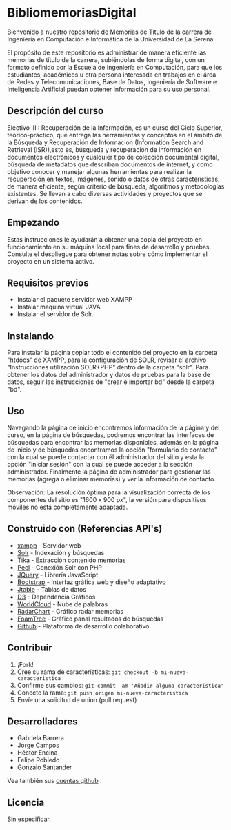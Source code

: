 # BibliomemoriasDigital

Bienvenido a nuestro repositorio de Memorias de Título de la carrera de Ingeniería en Computación e Informática de la Universidad de La Serena.

El propósito de este repositorio es administrar de manera eficiente las memorias de título de la carrera, subiéndolas de forma digital, con un formato definido por la Escuela de Ingeniería en Computación, para que los estudiantes, académicos u otra persona interesada en trabajos en el área de Redes y Telecomunicaciones, Base de Datos, Ingeniería de Software e Inteligencia Artificial puedan obtener información para su uso personal.

## Descripción del curso

Electivo III : Recuperación de la Información, es un curso del Ciclo Superior, teórico-práctico, que entrega las herramientas y conceptos en el ámbito de la Búsqueda y Recuperación de Información (Information Search and Retrieval (ISR)),esto es, búsqueda y recuperación de información en documentos electrónicos y cualquier tipo de colección documental digital, búsqueda de metadatos que describan documentos de internet, y como objetivo conocer y manejar algunas herramientas para realizar la recuperación en textos, imágenes, sonido o datos de otras características, de manera eficiente, según criterio de búsqueda, algoritmos y metodologías existentes. Se llevan a cabo diversas actividades y proyectos que se derivan de los contenidos.

## Empezando

Estas instrucciones le ayudarán a obtener una copia del proyecto en funcionamiento en su máquina local para fines de desarrollo y pruebas. Consulte el despliegue para obtener notas sobre cómo implementar el proyecto en un sistema activo.

## Requisitos previos

- Instalar el paquete servidor web XAMPP
- Instalar maquina virtual JAVA
- Instalar el servidor de Solr.

## Instalando

Para instalar la página copiar todo el contenido del proyecto en la carpeta "htdocs" de XAMPP,
para la configuración de SOLR, revisar el archivo "Instrucciones utilización SOLR+PHP"
dentro de la carpeta "solr". Para obtener los datos del administrador y datos de pruebas para
la base de datos, seguir las instrucciones de "crear e importar bd" desde la carpeta "bd".

## Uso

Navegando la página de inicio encontremos información de la página y del curso,
en la página de búsquedas, podremos encontrar las interfaces de búsquedas para
encontrar las memorias disponibles, además en la página de inicio y de búsquedas 
encontramos la opción "formulario de contacto" con la cual se puede contactar con
él administrador del sitio y esta la opción "iniciar sesión" con la cual se puede
acceder a la sección administrador. Finalmente la página de administrador para 
gestionar las memorias (agrega o eliminar memorias) y ver la información de contacto.

Observación: La resolución óptima para la visualización correcta de los componentes 
			 del sitio es "1600 x 900 px", la versión para dispositivos móviles no está
			 completamente adaptada.


## Construido con (Referencias API's)

* [xampp](https://www.apachefriends.org/es/index.html) - Servidor web
* [Solr](http://lucene.apache.org/solr/) - Indexación y búsquedas
* [Tika](https://tika.apache.org/) - Extracción contenido memorias
* [Pecl](https://pecl.php.net/) - Conexión Solr con PHP
* [JQuery](http://jquery.com/download/) - Librería JavaScript
* [Bootstrap](http://getbootstrap.com/getting-started/) - Interfaz gráfica web y diseño adaptativo
* [Jtable](http://www.jtable.org/) - Tablas de datos
* [D3](http://d3js.org/) - Dependencia Gráficos
* [WorldCloud](https://github.com/wvengen/d3-wordcloud) - Nube de palabras
* [RadarChart](https://www.visualcinnamon.com/2015/10/different-look-d3-radar-chart.html) - Gráfico radar memorias
* [FoamTree](https://get.carrotsearch.com/foamtree/demo/api/index.html) - Gráfico panal resultados de búsquedas
* [Github](https://github.com/) - Plataforma de desarrollo colaborativo

## Contribuir

1. ¡Fork!
2. Cree su rama de características: `git checkout -b mi-nueva-caracteristica`
3. Confirme sus cambios: `git commit -am 'Añadir alguna característica'`
4. Conecte la rama: `git push origen mi-nueva-caracteristica`
5. Envíe una solicitud de union (pull request)

## Desarrolladores

* Gabriela Barrera 
* Jorge Campos 
* Héctor Encina 
* Felipe Robledo 
* Gonzalo Santander 

Vea también sus [cuentas github](https://github.com/Gonen09/BibliomemoriasDigital/graphs/contributors) .

## Licencia

Sin especificar.

